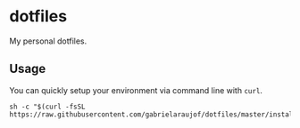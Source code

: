 # dotfiles
My personal dotfiles.

## Usage

You can quickly setup your environment via command line with `curl`.

```shell
sh -c "$(curl -fsSL https://raw.githubusercontent.com/gabrielaraujof/dotfiles/master/install.sh)"
```
